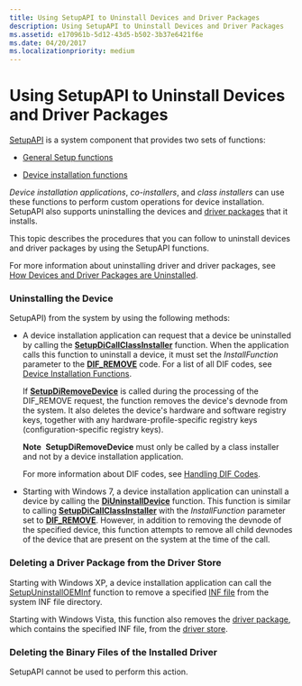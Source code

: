 ```yaml
---
title: Using SetupAPI to Uninstall Devices and Driver Packages
description: Using SetupAPI to Uninstall Devices and Driver Packages
ms.assetid: e170961b-5d12-43d5-b502-3b37e6421f6e
ms.date: 04/20/2017
ms.localizationpriority: medium
---
```


# Using SetupAPI to Uninstall Devices and Driver Packages


[SetupAPI](setupapi.md) is a system component that provides two sets of functions:

-   [General Setup functions](https://msdn.microsoft.com/library/windows/hardware/ff544985)

-   [Device installation functions](https://msdn.microsoft.com/library/windows/hardware/ff541299)

*Device installation applications*, *co-installers*, and *class installers* can use these functions to perform custom operations for device installation. SetupAPI also supports uninstalling the devices and [driver packages](driver-packages.md) that it installs.

This topic describes the procedures that you can follow to uninstall devices and driver packages by using the SetupAPI functions.

For more information about uninstalling driver and driver packages, see [How Devices and Driver Packages are Uninstalled](how-devices-and-driver-packages-are-uninstalled.md).

### <a href="" id="uninstalling-the-device"></a> Uninstalling the Device

SetupAPI) from the system by using the following methods:

-   A device installation application can request that a device be uninstalled by calling the [**SetupDiCallClassInstaller**](https://msdn.microsoft.com/library/windows/hardware/ff550922) function. When the application calls this function to uninstall a device, it must set the *InstallFunction* parameter to the [**DIF_REMOVE**](https://msdn.microsoft.com/library/windows/hardware/ff543717) code.  For a list of all DIF codes, see [Device Installation Functions](https://msdn.microsoft.com/library/windows/hardware/ff541307).

    If [**SetupDiRemoveDevice**](https://msdn.microsoft.com/library/windows/hardware/ff552097) is called during the processing of the DIF_REMOVE request, the function removes the device's devnode from the system. It also deletes the device's hardware and software registry keys, together with any hardware-profile-specific registry keys (configuration-specific registry keys).

    **Note**  **SetupDiRemoveDevice** must only be called by a class installer and not by a device installation application.

    For more information about DIF codes, see [Handling DIF Codes](handling-dif-codes.md).

-   Starting with Windows 7, a device installation application can uninstall a device by calling the [**DiUninstallDevice**](https://msdn.microsoft.com/library/windows/hardware/ff544754) function. This function is similar to calling [**SetupDiCallClassInstaller**](https://msdn.microsoft.com/library/windows/hardware/ff550922) with the *InstallFunction* parameter set to [**DIF_REMOVE**](https://msdn.microsoft.com/library/windows/hardware/ff543717). However, in addition to removing the devnode of the specified device, this function attempts to remove all child devnodes of the device that are present on the system at the time of the call.

### <a href="" id="deleting-a-driver-package-from-the-driver-store"></a> Deleting a Driver Package from the Driver Store

Starting with Windows XP, a device installation application can call the [SetupUninstallOEMInf](https://go.microsoft.com/fwlink/p/?linkid=169503) function to remove a specified [INF file](overview-of-inf-files.md) from the system INF file directory.

Starting with Windows Vista, this function also removes the [driver package](driver-packages.md), which contains the specified INF file, from the [driver store](driver-store.md).

### <a href="" id="deleting-the-binary-files-of-the-installed-driver"></a> Deleting the Binary Files of the Installed Driver

SetupAPI cannot be used to perform this action.

 

 





